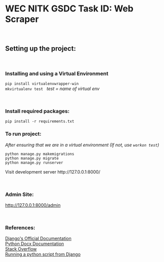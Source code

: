 # WEC NITK GSDC Task ID: Web Scraper

<br>
<h2>Setting up the project:</h2>
<br>
<h3>Installing and using a Virtual Environment</h3>

`pip install virtualenvwrapper-win`<br>
`mkvirtualenv test` &nbsp; _test = name of virtual env_

<br>

<h3>Install required packages:</h3>

`pip install -r requirements.txt`<br>

<h3>To run project:</h3>

_After ensuring that we are in a virtual environment (If not, use `workon test`)_

`python manage.py makemigrations` <br>
`python manage.py migrate` <br>
`python manage.py runserver`<br>
<p>Visit development server http://127.0.0.1:8000/ </p>
<br>

<h3>Admin Site:</h3>

http://127.0.0.1:8000/admin

<br>
<h3>References:</h3>
<a href="https://docs.djangoproject.com/en/3.2/">Django's Official Documentation</a><br>
<a href="https://python-docx.readthedocs.io/en/latest/user/documents.html">Python Docx Documentation</a><br>
<a href="https://stackoverflow.com/">Stack Overflow</a><br>
<a href="https://www.youtube.com/watch?v=s6Xi7x4G7yg">Running a python script from Django</a><br>

